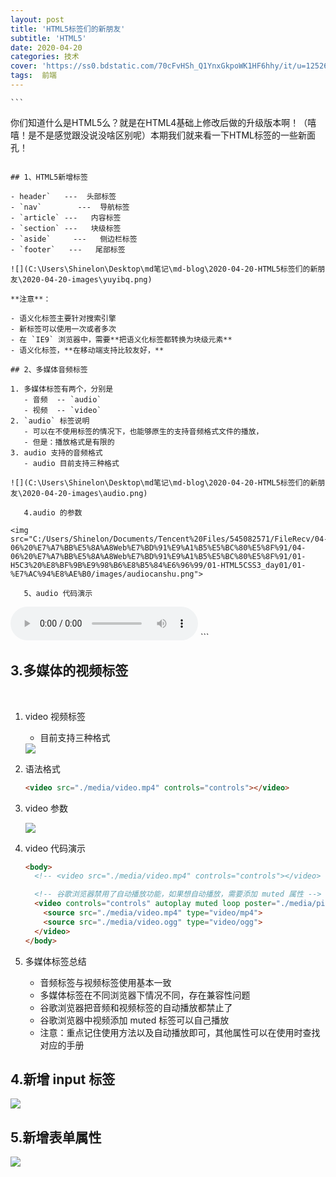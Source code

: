 ```yaml
---
layout: post
title: 'HTML5标签们的新朋友'
subtitle: 'HTML5'
date: 2020-04-20
categories: 技术
cover: 'https://ss0.bdstatic.com/70cFvHSh_Q1YnxGkpoWK1HF6hhy/it/u=1252601475,3639239527&fm=26&gp=0.jpg'
tags:  前端
---
```


	```
你们知道什么是HTML5么？就是在HTML4基础上修改后做的升级版本啊！（嘻嘻！是不是感觉跟没说没啥区别呢）本期我们就来看一下HTML标签的一些新面孔！
```

## 1、HTML5新增标签

- header`   ---  头部标签
- `nav`        ---  导航标签
- `article` ---   内容标签
- `section` ---   块级标签
- `aside`     ---   侧边栏标签
- `footer`   ---   尾部标签

![](C:\Users\Shinelon\Desktop\md笔记\md-blog\2020-04-20-HTML5标签们的新朋友\2020-04-20-images\yuyibq.png)

**注意**：

- 语义化标签主要针对搜索引擎
- 新标签可以使用一次或者多次
- 在 `IE9` 浏览器中，需要**把语义化标签都转换为块级元素**
- 语义化标签，**在移动端支持比较友好，**

## 2、多媒体音频标签

1. 多媒体标签有两个，分别是
   - 音频  -- `audio`
   - 视频  -- `video`
2. `audio` 标签说明
   - 可以在不使用标签的情况下，也能够原生的支持音频格式文件的播放，
   - 但是：播放格式是有限的
3. audio 支持的音频格式
   - audio 目前支持三种格式

![](C:\Users\Shinelon\Desktop\md笔记\md-blog\2020-04-20-HTML5标签们的新朋友\2020-04-20-images\audio.png)

​	4.audio 的参数

<img src="C:/Users/Shinelon/Documents/Tencent%20Files/545082571/FileRecv/04-06%20%E7%A7%BB%E5%8A%A8Web%E7%BD%91%E9%A1%B5%E5%BC%80%E5%8F%91/04-06%20%E7%A7%BB%E5%8A%A8Web%E7%BD%91%E9%A1%B5%E5%BC%80%E5%8F%91/01-H5C3%20%E8%BF%9B%E9%98%B6%E8%B5%84%E6%96%99/01-HTML5CSS3_day01/01-%E7%AC%94%E8%AE%B0/images/audiocanshu.png">

​	5、audio 代码演示

```
<body>
  <!-- 注意：在 chrome 浏览器中已经禁用了 autoplay 属性 -->
  <!-- <audio src="./media/snow.mp3" controls autoplay></audio> -->

  <!-- 
    因为不同浏览器支持不同的格式，所以我们采取的方案是这个音频准备多个文件
   -->
  <audio controls>
    <source src="./media/snow.mp3" type="audio/mpeg" />
  </audio>
</body>
```

## 3.多媒体的视频标签

​	

1. video 视频标签

   - 目前支持三种格式

   

   <img src="C:/Users/Shinelon/Documents/Tencent%20Files/545082571/FileRecv/04-06%20%E7%A7%BB%E5%8A%A8Web%E7%BD%91%E9%A1%B5%E5%BC%80%E5%8F%91/04-06%20%E7%A7%BB%E5%8A%A8Web%E7%BD%91%E9%A1%B5%E5%BC%80%E5%8F%91/01-H5C3%20%E8%BF%9B%E9%98%B6%E8%B5%84%E6%96%99/01-HTML5CSS3_day01/01-%E7%AC%94%E8%AE%B0/images/vedio.png">

2. 语法格式

   ```html
   <video src="./media/video.mp4" controls="controls"></video>
   ```

3. video 参数

   <img src="C:/Users/Shinelon/Documents/Tencent%20Files/545082571/FileRecv/04-06%20%E7%A7%BB%E5%8A%A8Web%E7%BD%91%E9%A1%B5%E5%BC%80%E5%8F%91/04-06%20%E7%A7%BB%E5%8A%A8Web%E7%BD%91%E9%A1%B5%E5%BC%80%E5%8F%91/01-H5C3%20%E8%BF%9B%E9%98%B6%E8%B5%84%E6%96%99/01-HTML5CSS3_day01/01-%E7%AC%94%E8%AE%B0/images/videocanshu.png">

   

4. video 代码演示

   ```html
   <body>
     <!-- <video src="./media/video.mp4" controls="controls"></video> -->
   
     <!-- 谷歌浏览器禁用了自动播放功能，如果想自动播放，需要添加 muted 属性 -->
     <video controls="controls" autoplay muted loop poster="./media/pig.jpg">
       <source src="./media/video.mp4" type="video/mp4">
       <source src="./media/video.ogg" type="video/ogg">
     </video>
   </body>
   ```

5. 多媒体标签总结

   - 音频标签与视频标签使用基本一致
   - 多媒体标签在不同浏览器下情况不同，存在兼容性问题
   - 谷歌浏览器把音频和视频标签的自动播放都禁止了
   - 谷歌浏览器中视频添加 muted 标签可以自己播放
   - 注意：重点记住使用方法以及自动播放即可，其他属性可以在使用时查找对应的手册

## 4.新增 input 标签

<img src="C:/Users/Shinelon/Documents/Tencent%20Files/545082571/FileRecv/04-06%20%E7%A7%BB%E5%8A%A8Web%E7%BD%91%E9%A1%B5%E5%BC%80%E5%8F%91/04-06%20%E7%A7%BB%E5%8A%A8Web%E7%BD%91%E9%A1%B5%E5%BC%80%E5%8F%91/01-H5C3%20%E8%BF%9B%E9%98%B6%E8%B5%84%E6%96%99/01-HTML5CSS3_day01/01-%E7%AC%94%E8%AE%B0/images/h5input.png">

## 5.新增表单属性

<img src="C:/Users/Shinelon/Documents/Tencent%20Files/545082571/FileRecv/04-06%20%E7%A7%BB%E5%8A%A8Web%E7%BD%91%E9%A1%B5%E5%BC%80%E5%8F%91/04-06%20%E7%A7%BB%E5%8A%A8Web%E7%BD%91%E9%A1%B5%E5%BC%80%E5%8F%91/01-H5C3%20%E8%BF%9B%E9%98%B6%E8%B5%84%E6%96%99/01-HTML5CSS3_day01/01-%E7%AC%94%E8%AE%B0/images/newinput.png">



